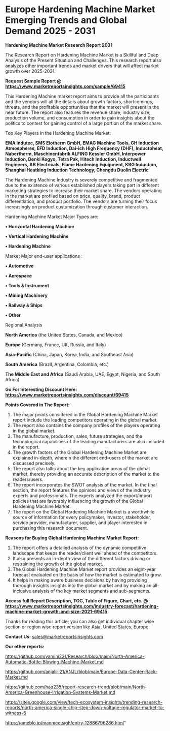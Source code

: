 # Europe Hardening Machine Market Emerging Trends and Global Demand 2025 - 2031

<strong>Hardening Machine Market Research Report 2031</strong>

The Research Report on Hardening Machine Market is a Skillful and Deep Analysis of the Present Situation and Challenges. This research report also analyzes other important trends and market drivers that will affect market growth over 2025-2031.

<strong>Request Sample Report @ <a href=https://www.marketreportsinsights.com/sample/69415>https://www.marketreportsinsights.com/sample/69415</a></strong>

This Hardening Machine market report aims to provide all the participants and the vendors will all the details about growth factors, shortcomings, threats, and the profitable opportunities that the market will present in the near future. The report also features the revenue share, industry size, production volume, and consumption in order to gain insights about the politics to contest for gaining control of a large portion of the market share.

Top Key Players in the Hardening Machine Market:

<strong>EMA Indutec, SMS Elotherm GmbH, EMAG Machine Tools, GH Induction Atmospheres, EFD Induction, Dai-ich High Frequency (DHF), Inductoheat, Nabertherm, Maschinenfabrik ALFING Kessler GmbH, Interpower Induction, Denki Kogyo, Tetra Pak, Hitech Induction, Inductwell Engineers, AB Electricals, Flame Hardening Equipment, KBG Induction, Shanghai Heatking Induction Technology, Chengdu Duolin Electric</strong>

The Hardening Machine Industry is severely competitive and fragmented due to the existence of various established players taking part in different marketing strategies to increase their market share. The vendors operating in the market are profiled based on price, quality, brand, product differentiation, and product portfolio. The vendors are turning their focus increasingly on product customization through customer interaction.

Hardening Machine Market Major Types are:

<strong>• Horizontal Hardening Machine

• Vertical Hardening Machine

• Hardening Machine</strong>

Market Major end-user applications :

<strong>• Automotive

• Aerospace

• Tools & Instrument

• Mining Machinery

• Railway & Ships

• Other</strong>

Regional Analysis

</u><strong><b>North America</b></strong> (the United States, Canada, and Mexico)

<strong><b>Europe </b></strong>(Germany, France, UK, Russia, and Italy)

<strong><b>Asia-Pacific</b></strong> (China, Japan, Korea, India, and Southeast Asia)

<strong><b>South America</b></strong> (Brazil, Argentina, Colombia, etc.)

<strong><b>The Middle East and Africa</b></strong> (Saudi Arabia, UAE, Egypt, Nigeria, and South Africa)

<strong>Go For Interesting Discount Here: <a href=https://www.marketreportsinsights.com/discount/69415>https://www.marketreportsinsights.com/discount/69415</a></strong>

<strong>Points Covered in The Report:</strong>
<ol>
  <li>The major points considered in the Global Hardening Machine Market report include the leading competitors operating in the global market.</li>
  <li>The report also contains the company profiles of the players operating in the global market.</li>
  <li>The manufacture, production, sales, future strategies, and the technological capabilities of the leading manufacturers are also included in the report.</li>
  <li>The growth factors of the Global Hardening Machine Market are explained in-depth, wherein the different end-users of the market are discussed precisely.</li>
  <li>The report also talks about the key application areas of the global market, thereby providing an accurate description of the market to the readers/users.</li>
  <li>The report incorporates the SWOT analysis of the market. In the final section, the report features the opinions and views of the industry experts and professionals. The experts analyzed the export/import policies that are favorably influencing the growth of the Global Hardening Machine Market.</li>
  <li>The report on the Global Hardening Machine Market is a worthwhile source of information for every policymaker, investor, stakeholder, service provider, manufacturer, supplier, and player interested in purchasing this research document.</li>
</ol>
<strong>Reasons for Buying Global Hardening Machine Market Report:</strong>

<ol>
  <li>The report offers a detailed analysis of the dynamic competitive landscape that keeps the reader/client well ahead of the competitors.</li>
  <li>It also presents an in-depth view of the different factors driving or restraining the growth of the global market.</li>
  <li>The Global Hardening Machine Market report provides an eight-year forecast evaluated on the basis of how the market is estimated to grow.</li>
  <li>It helps in making aware business decisions by having providing thorough insights insights into the global market and by making an all-inclusive analysis of the key market segments and sub-segments.</li>
</ol>
<strong>Access full Report Description, TOC, Table of Figure, Chart, etc. @ <a href=https://www.marketreportsinsights.com/industry-forecast/hardening-machine-market-growth-and-size-2021-69415>https://www.marketreportsinsights.com/industry-forecast/hardening-machine-market-growth-and-size-2021-69415</a></strong>


Thanks for reading this article; you can also get individual chapter wise section or region wise report version like Asia, United States, Europe.

<strong>Contact Us:</strong>
sales@marketreportsinsights.com

<strong>Our other reports:</strong>

<a href=https://github.com/yamini231/Research/blob/main/North-America-Automatic-Bottle-Blowing-Machine-Market.md>https://github.com/yamini231/Research/blob/main/North-America-Automatic-Bottle-Blowing-Machine-Market.md</a>

<a href=https://github.com/anjaliiii21/ANJL/blob/main/Europe-Data-Center-Rack-Market.md>https://github.com/anjaliiii21/ANJL/blob/main/Europe-Data-Center-Rack-Market.md</a>

<a href=https://github.com/haq235/report-research-trend/blob/main/North-America-Greenhouse-Irrigation-Systems-Market.md>https://github.com/haq235/report-research-trend/blob/main/North-America-Greenhouse-Irrigation-Systems-Market.md</a>

<a href=https://sites.google.com/view/tech-ecosystem-insights/trending-research-reports/north-america-single-chip-step-down-voltage-regulator-market-to-witness-6>https://sites.google.com/view/tech-ecosystem-insights/trending-research-reports/north-america-single-chip-step-down-voltage-regulator-market-to-witness-6</a>

<a href=https://ameblo.jp/manmeetsigh/entry-12886796286.html>https://ameblo.jp/manmeetsigh/entry-12886796286.html</a>"
